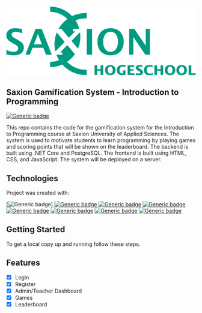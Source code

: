 ![Logo](teacher_dashboard/assets/images/lg_saxion.png)

## Saxion Gamification System - Introduction to Programming

[![Generic badge](https://img.shields.io/badge/Version-1.0.0-009c82.svg)](https://shields.io/)

This repo contains the code for the gamification system for the Introduction to Programming course at Saxion University of Applied Sciences. The system is used to motivate students to learn programming by playing games and scoring points that will be shown on the leaderboard. The backend is built using .NET Core and PostgreSQL. The frontend is built using HTML, CSS, and JavaScript. The system will be deployed on a server.

## Technologies

Project was created with:

[![Generic badge](https://img.shields.io/badge/JavaScript-F7DF1E?style=for-the-badge&logo=javascript&logoColor=black)]
[![Generic badge](https://img.shields.io/badge/HTML-239120?style=for-the-badge&logo=html5&logoColor=white)](https://shields.io/)
[![Generic badge](https://img.shields.io/badge/CSS-239120?&style=for-the-badge&logo=css3&logoColor=white)](https://shields.io/)
[![Generic badge](https://img.shields.io/badge/Bootstrap-563D7C?style=for-the-badge&logo=bootstrap&logoColor=white)](https://shields.io/)
[![Generic badge](https://img.shields.io/badge/.NET-5C2D91?style=for-the-badge&logo=.net&logoColor=white)](https://shields.io/)
[![Generic badge](https://img.shields.io/badge/PostgreSQL-316192?style=for-the-badge&logo=postgresql&logoColor=white)](https://shields.io/)
[![Generic badge](https://img.shields.io/badge/-selenium-%43B02A?style=for-the-badge&logo=selenium&logoColor=white)](https://shields.io/)
[![Generic badge](https://img.shields.io/badge/mocha.js-323330?style=for-the-badge&logo=mocha&logoColor=Brown)](https://shields.io/)

## Getting Started

To get a local copy up and running follow these steps.

## Features

- [x] Login
- [x] Register
- [x] Admin/Teacher Dashboard
- [x] Games
- [x] Leaderboard
